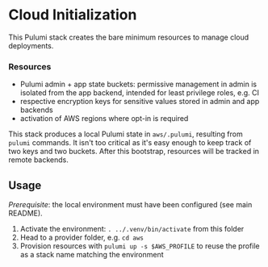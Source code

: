 # Cloud Initialization

This Pulumi stack creates the bare minimum resources to manage cloud deployments.

### Resources
- Pulumi admin + app state buckets: permissive management in admin is isolated from the app backend, intended for least privilege roles, e.g. CI
- respective encryption keys for sensitive values stored in admin and app backends
- activation of AWS regions where opt-in is required 

This stack produces a local Pulumi state in `aws/.pulumi`, resulting from `pulumi` commands. It isn't too critical as it's easy enough to keep track of two keys and two buckets. After this bootstrap, resources will be tracked in remote backends.

## Usage
*Prerequisite*: the local environment must have been configured (see main README).
1. Activate the environment: `. ../.venv/bin/activate` from this folder
2. Head to a provider folder, e.g. `cd aws`
3. Provision resources with `pulumi up -s $AWS_PROFILE` to reuse the profile as a stack name matching the environment

